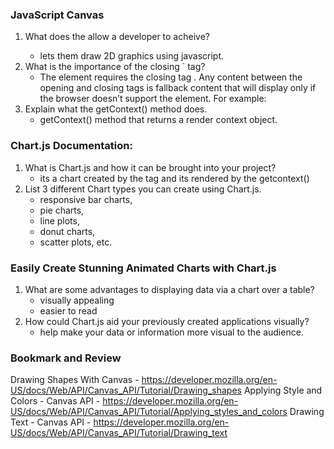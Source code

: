 ### JavaScript Canvas

1. What does the <canvas> allow a developer to acheive? 
    - lets them draw 2D graphics using javascript.
2. What is the importance of the closing `</canvas> tag?
    - The <canvas> element requires the closing tag </canvas>. Any content between the opening and closing tags is fallback content that will display only if the browser doesn’t support the <canvas> element. For example:
3. Explain what the getContext() method does.
    - getContext() method that returns a render context object.

### Chart.js Documentation:

1. What is Chart.js and how it can be brought into your project? 
    - its a chart created by the <canvas> tag and its rendered by the getcontext()
2. List 3 different Chart types you can create using Chart.js.
    - responsive bar charts, 
    - pie charts, 
    - line plots, 
    - donut charts, 
    - scatter plots, etc.

### Easily Create Stunning Animated Charts with Chart.js

1. What are some advantages to displaying data via a chart over a table? 
    - visually appealing
    - easier to read
2. How could Chart.js aid your previously created applications visually?
    - help make your data or information more visual to the audience.

### Bookmark and Review
Drawing Shapes With Canvas - https://developer.mozilla.org/en-US/docs/Web/API/Canvas_API/Tutorial/Drawing_shapes
Applying Style and Colors - Canvas API - https://developer.mozilla.org/en-US/docs/Web/API/Canvas_API/Tutorial/Applying_styles_and_colors
Drawing Text - Canvas API - https://developer.mozilla.org/en-US/docs/Web/API/Canvas_API/Tutorial/Drawing_text